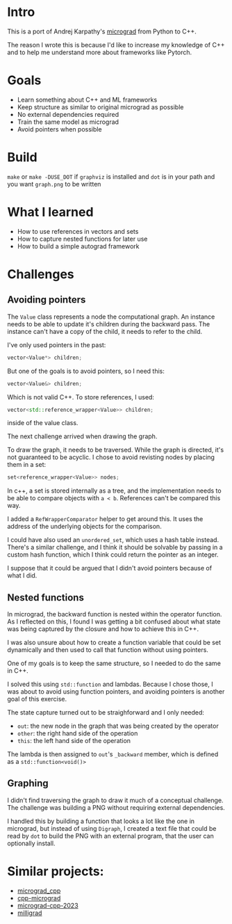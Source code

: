 # Intro
This is a port of Andrej Karpathy's [micrograd](https://github.com/karpathy/micrograd)
from Python to C++.

The reason I wrote this is because I'd like to increase my knowledge of C++ and
to help me understand more about frameworks like Pytorch.

# Goals
* Learn something about C++ and ML frameworks
* Keep structure as similar to original micrograd as possible
* No external dependencies required
* Train the same model as micrograd
* Avoid pointers when possible

# Build

`make` or `make -DUSE_DOT` if `graphviz` is installed and `dot` is in your path and you want `graph.png` to be written

# What I learned

* How to use references in vectors and sets
* How to capture nested functions for later use
* How to build a simple autograd framework

# Challenges

## Avoiding pointers

The `Value` class represents a node the computational graph. An instance needs
to be able to update it's children during the backward pass. The instance
can't have a copy of the child, it needs to refer to the child.

I've only used pointers in the past:

```c++
vector<Value*> children;
```

But one of the goals is to avoid pointers, so I need this:

```c++
vector<Value&> children;
```

Which is not valid C++. To store references, I used:

```c++
vector<std::reference_wrapper<Value>> children;
```

inside of the value class.

The next challenge arrived when drawing the graph.

To draw the graph, it needs to be traversed. While the graph is directed, it's
not guaranteed to be acyclic. I chose to avoid revisting nodes by placing them
in a set:

```c++
set<reference_wrapper<Value>> nodes;
```

In c++, a set is stored internally as a tree, and the implementation needs to be
able to compare objects with `a < b`. References can't be compared this way.

I added a `RefWrapperComparator` helper to get around this. It uses the address
of the underlying objects for the comparison.

I could have also used an `unordered_set`, which uses a hash table instead.
There's a similar challenge, and I think it should be solvable by passing
in a custom hash function, which I think could return the pointer as an
integer.

I suppose that it could be argued that I didn't avoid pointers because of what
I did.

## Nested functions

In micrograd, the backward function is nested within the operator function.
As I reflected on this, I found I was getting a bit confused about what state
was being captured by the closure and how to achieve this in C++.

I was also unsure about how to create a function variable that could be set
dynamically and then used to call that function without using pointers.


One of my goals is to keep the same structure, so I needed to do the same in
C++.

I solved this using `std::function` and lambdas. Because I chose those, I was
about to avoid using function pointers, and avoiding pointers is another goal
of this exercise.

The state capture turned out to be straighforward and I only needed:
* `out`: the new node in the graph that was being created by the operator
* `other`: the right hand side of the operation
* `this`: the left hand side of the operation

The lambda is then assigned to `out`'s `_backward` member, which is defined as
a `std::function<void()>`

## Graphing

I didn't find traversing the graph to draw it much of a conceptual challenge.
The challenge was building a PNG without requiring external dependencies.

I handled this by building a function that looks a lot like the one in
micrograd, but instead of using `Digraph`, I created a text file that could be
read by `dot` to build the PNG with an external program, that the user can
optionally install.

# Similar projects:

* [micrograd_cpp](https://github.com/Jac-Zac/micrograd_cpp/)
* [cpp-micrograd](https://github.com/10-zin/cpp-micrograd)
* [micrograd-cpp-2023](https://github.com/kfish/micrograd-cpp-2023)
* [milligrad](https://github.com/NerusSkyhigh/milligrad.cpp)